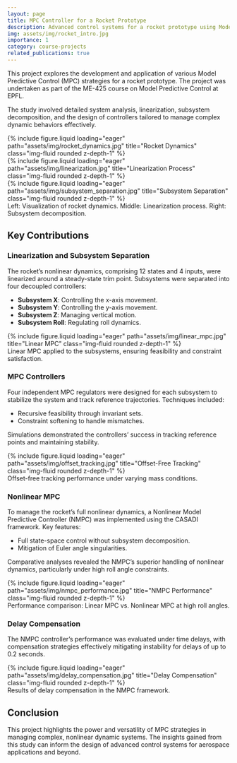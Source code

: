 ```yaml
---
layout: page
title: MPC Controller for a Rocket Prototype
description: Advanced control systems for a rocket prototype using Model Predictive Control.
img: assets/img/rocket_intro.jpg
importance: 1
category: course-projects
related_publications: true
---
```


This project explores the development and application of various Model Predictive Control (MPC) strategies for a rocket prototype. The project was undertaken as part of the ME-425 course on Model Predictive Control at EPFL.

The study involved detailed system analysis, linearization, subsystem decomposition, and the design of controllers tailored to manage complex dynamic behaviors effectively.

<div class="row">
    <div class="col-sm mt-3 mt-md-0">
        {% include figure.liquid loading="eager" path="assets/img/rocket_dynamics.jpg" title="Rocket Dynamics" class="img-fluid rounded z-depth-1" %}
    </div>
    <div class="col-sm mt-3 mt-md-0">
        {% include figure.liquid loading="eager" path="assets/img/linearization.jpg" title="Linearization Process" class="img-fluid rounded z-depth-1" %}
    </div>
    <div class="col-sm mt-3 mt-md-0">
        {% include figure.liquid loading="eager" path="assets/img/subsystem_separation.jpg" title="Subsystem Separation" class="img-fluid rounded z-depth-1" %}
    </div>
</div>
<div class="caption">
    Left: Visualization of rocket dynamics. Middle: Linearization process. Right: Subsystem decomposition.
</div>

## Key Contributions

### Linearization and Subsystem Separation
The rocket’s nonlinear dynamics, comprising 12 states and 4 inputs, were linearized around a steady-state trim point. Subsystems were separated into four decoupled controllers:

- **Subsystem X**: Controlling the x-axis movement.
- **Subsystem Y**: Controlling the y-axis movement.
- **Subsystem Z**: Managing vertical motion.
- **Subsystem Roll**: Regulating roll dynamics.

<div class="row">
    <div class="col-sm mt-3 mt-md-0">
        {% include figure.liquid loading="eager" path="assets/img/linear_mpc.jpg" title="Linear MPC" class="img-fluid rounded z-depth-1" %}
    </div>
</div>
<div class="caption">
    Linear MPC applied to the subsystems, ensuring feasibility and constraint satisfaction.
</div>

### MPC Controllers
Four independent MPC regulators were designed for each subsystem to stabilize the system and track reference trajectories. Techniques included:

- Recursive feasibility through invariant sets.
- Constraint softening to handle mismatches.

Simulations demonstrated the controllers’ success in tracking reference points and maintaining stability.

<div class="row">
    <div class="col-sm mt-3 mt-md-0">
        {% include figure.liquid loading="eager" path="assets/img/offset_tracking.jpg" title="Offset-Free Tracking" class="img-fluid rounded z-depth-1" %}
    </div>
</div>
<div class="caption">
    Offset-free tracking performance under varying mass conditions.
</div>

### Nonlinear MPC
To manage the rocket’s full nonlinear dynamics, a Nonlinear Model Predictive Controller (NMPC) was implemented using the CASADI framework. Key features:

- Full state-space control without subsystem decomposition.
- Mitigation of Euler angle singularities.

Comparative analyses revealed the NMPC’s superior handling of nonlinear dynamics, particularly under high roll angle constraints.

<div class="row">
    <div class="col-sm mt-3 mt-md-0">
        {% include figure.liquid loading="eager" path="assets/img/nmpc_performance.jpg" title="NMPC Performance" class="img-fluid rounded z-depth-1" %}
    </div>
</div>
<div class="caption">
    Performance comparison: Linear MPC vs. Nonlinear MPC at high roll angles.
</div>

### Delay Compensation
The NMPC controller’s performance was evaluated under time delays, with compensation strategies effectively mitigating instability for delays of up to 0.2 seconds.

<div class="row">
    <div class="col-sm mt-3 mt-md-0">
        {% include figure.liquid loading="eager" path="assets/img/delay_compensation.jpg" title="Delay Compensation" class="img-fluid rounded z-depth-1" %}
    </div>
</div>
<div class="caption">
    Results of delay compensation in the NMPC framework.
</div>

## Conclusion
This project highlights the power and versatility of MPC strategies in managing complex, nonlinear dynamic systems. The insights gained from this study can inform the design of advanced control systems for aerospace applications and beyond.
